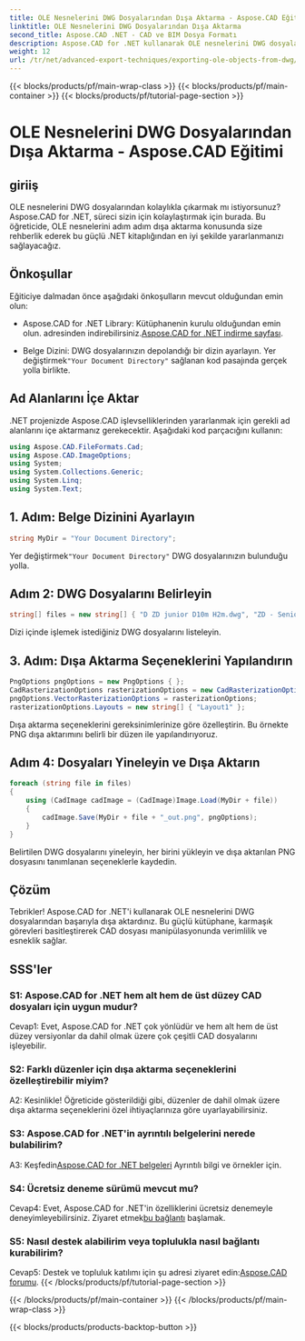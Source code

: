 ```yaml
---
title: OLE Nesnelerini DWG Dosyalarından Dışa Aktarma - Aspose.CAD Eğitimi
linktitle: OLE Nesnelerini DWG Dosyalarından Dışa Aktarma
second_title: Aspose.CAD .NET - CAD ve BIM Dosya Formatı
description: Aspose.CAD for .NET kullanarak OLE nesnelerini DWG dosyalarından dışa aktarmaya ilişkin adım adım kılavuzu keşfedin. CAD dosyası işleme becerilerinizi zahmetsizce geliştirin.
weight: 12
url: /tr/net/advanced-export-techniques/exporting-ole-objects-from-dwg/
---
```


{{< blocks/products/pf/main-wrap-class >}}
{{< blocks/products/pf/main-container >}}
{{< blocks/products/pf/tutorial-page-section >}}

# OLE Nesnelerini DWG Dosyalarından Dışa Aktarma - Aspose.CAD Eğitimi

## giriiş

OLE nesnelerini DWG dosyalarından kolaylıkla çıkarmak mı istiyorsunuz? Aspose.CAD for .NET, süreci sizin için kolaylaştırmak için burada. Bu öğreticide, OLE nesnelerini adım adım dışa aktarma konusunda size rehberlik ederek bu güçlü .NET kitaplığından en iyi şekilde yararlanmanızı sağlayacağız. 

## Önkoşullar

Eğiticiye dalmadan önce aşağıdaki önkoşulların mevcut olduğundan emin olun:

-  Aspose.CAD for .NET Library: Kütüphanenin kurulu olduğundan emin olun. adresinden indirebilirsiniz.[Aspose.CAD for .NET indirme sayfası](https://releases.aspose.com/cad/net/).

-  Belge Dizini: DWG dosyalarınızın depolandığı bir dizin ayarlayın. Yer değiştirmek`"Your Document Directory"` sağlanan kod pasajında gerçek yolla birlikte.

## Ad Alanlarını İçe Aktar

.NET projenizde Aspose.CAD işlevselliklerinden yararlanmak için gerekli ad alanlarını içe aktarmanız gerekecektir. Aşağıdaki kod parçacığını kullanın:

```csharp
using Aspose.CAD.FileFormats.Cad;
using Aspose.CAD.ImageOptions;
using System;
using System.Collections.Generic;
using System.Linq;
using System.Text;
```

## 1. Adım: Belge Dizinini Ayarlayın

```csharp
string MyDir = "Your Document Directory";
```

 Yer değiştirmek`"Your Document Directory"` DWG dosyalarınızın bulunduğu yolla.

## Adım 2: DWG Dosyalarını Belirleyin

```csharp
string[] files = new string[] { "D ZD junior D10m H2m.dwg", "ZD - Senior D6m H2m45.dwg" };
```

Dizi içinde işlemek istediğiniz DWG dosyalarını listeleyin.

## 3. Adım: Dışa Aktarma Seçeneklerini Yapılandırın

```csharp
PngOptions pngOptions = new PngOptions { };
CadRasterizationOptions rasterizationOptions = new CadRasterizationOptions();
pngOptions.VectorRasterizationOptions = rasterizationOptions;
rasterizationOptions.Layouts = new string[] { "Layout1" };
```

Dışa aktarma seçeneklerini gereksinimlerinize göre özelleştirin. Bu örnekte PNG dışa aktarımını belirli bir düzen ile yapılandırıyoruz.

## Adım 4: Dosyaları Yineleyin ve Dışa Aktarın

```csharp
foreach (string file in files)
{
    using (CadImage cadImage = (CadImage)Image.Load(MyDir + file))
    {
        cadImage.Save(MyDir + file + "_out.png", pngOptions);
    }
}
```

Belirtilen DWG dosyalarını yineleyin, her birini yükleyin ve dışa aktarılan PNG dosyasını tanımlanan seçeneklerle kaydedin.

## Çözüm

Tebrikler! Aspose.CAD for .NET'i kullanarak OLE nesnelerini DWG dosyalarından başarıyla dışa aktardınız. Bu güçlü kütüphane, karmaşık görevleri basitleştirerek CAD dosyası manipülasyonunda verimlilik ve esneklik sağlar.

## SSS'ler

### S1: Aspose.CAD for .NET hem alt hem de üst düzey CAD dosyaları için uygun mudur?

Cevap1: Evet, Aspose.CAD for .NET çok yönlüdür ve hem alt hem de üst düzey versiyonlar da dahil olmak üzere çok çeşitli CAD dosyalarını işleyebilir.

### S2: Farklı düzenler için dışa aktarma seçeneklerini özelleştirebilir miyim?

A2: Kesinlikle! Öğreticide gösterildiği gibi, düzenler de dahil olmak üzere dışa aktarma seçeneklerini özel ihtiyaçlarınıza göre uyarlayabilirsiniz.

### S3: Aspose.CAD for .NET'in ayrıntılı belgelerini nerede bulabilirim?

 A3: Keşfedin[Aspose.CAD for .NET belgeleri](https://reference.aspose.com/cad/net/) Ayrıntılı bilgi ve örnekler için.

### S4: Ücretsiz deneme sürümü mevcut mu?

 Cevap4: Evet, Aspose.CAD for .NET'in özelliklerini ücretsiz denemeyle deneyimleyebilirsiniz. Ziyaret etmek[bu bağlantı](https://releases.aspose.com/) başlamak.

### S5: Nasıl destek alabilirim veya toplulukla nasıl bağlantı kurabilirim?

 Cevap5: Destek ve topluluk katılımı için şu adresi ziyaret edin:[Aspose.CAD forumu](https://forum.aspose.com/c/cad/19).
{{< /blocks/products/pf/tutorial-page-section >}}

{{< /blocks/products/pf/main-container >}}
{{< /blocks/products/pf/main-wrap-class >}}

{{< blocks/products/products-backtop-button >}}
